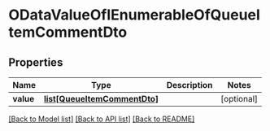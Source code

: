 # ODataValueOfIEnumerableOfQueueItemCommentDto

## Properties
Name | Type | Description | Notes
------------ | ------------- | ------------- | -------------
**value** | [**list[QueueItemCommentDto]**](QueueItemCommentDto.md) |  | [optional] 

[[Back to Model list]](../README.md#documentation-for-models) [[Back to API list]](../README.md#documentation-for-api-endpoints) [[Back to README]](../README.md)


